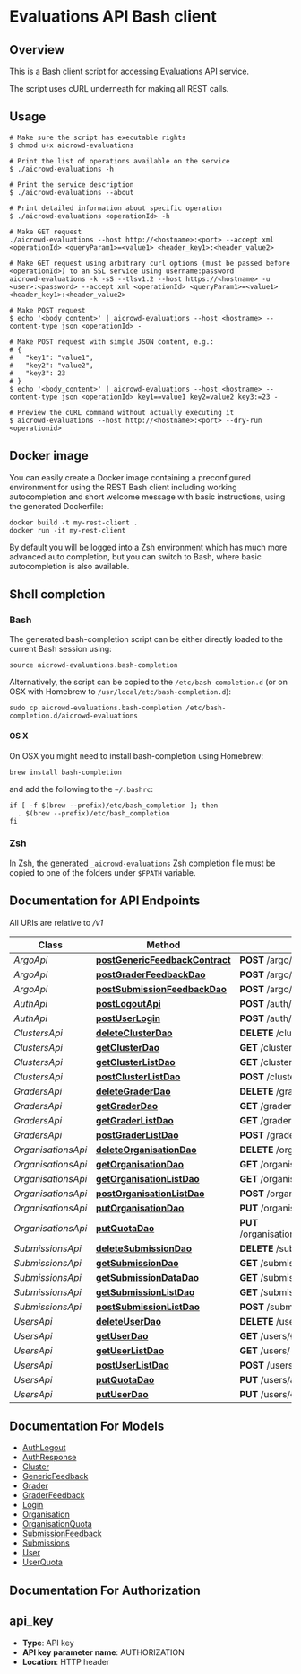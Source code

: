 # Evaluations API Bash client

## Overview
This is a Bash client script for accessing Evaluations API service.

The script uses cURL underneath for making all REST calls.

## Usage

```shell
# Make sure the script has executable rights
$ chmod u+x aicrowd-evaluations

# Print the list of operations available on the service
$ ./aicrowd-evaluations -h

# Print the service description
$ ./aicrowd-evaluations --about

# Print detailed information about specific operation
$ ./aicrowd-evaluations <operationId> -h

# Make GET request
./aicrowd-evaluations --host http://<hostname>:<port> --accept xml <operationId> <queryParam1>=<value1> <header_key1>:<header_value2>

# Make GET request using arbitrary curl options (must be passed before <operationId>) to an SSL service using username:password
aicrowd-evaluations -k -sS --tlsv1.2 --host https://<hostname> -u <user>:<password> --accept xml <operationId> <queryParam1>=<value1> <header_key1>:<header_value2>

# Make POST request
$ echo '<body_content>' | aicrowd-evaluations --host <hostname> --content-type json <operationId> -

# Make POST request with simple JSON content, e.g.:
# {
#   "key1": "value1",
#   "key2": "value2",
#   "key3": 23
# }
$ echo '<body_content>' | aicrowd-evaluations --host <hostname> --content-type json <operationId> key1==value1 key2=value2 key3:=23 -

# Preview the cURL command without actually executing it
$ aicrowd-evaluations --host http://<hostname>:<port> --dry-run <operationid>

```

## Docker image
You can easily create a Docker image containing a preconfigured environment
for using the REST Bash client including working autocompletion and short
welcome message with basic instructions, using the generated Dockerfile:

```shell
docker build -t my-rest-client .
docker run -it my-rest-client
```

By default you will be logged into a Zsh environment which has much more
advanced auto completion, but you can switch to Bash, where basic autocompletion
is also available.

## Shell completion

### Bash
The generated bash-completion script can be either directly loaded to the current Bash session using:

```shell
source aicrowd-evaluations.bash-completion
```

Alternatively, the script can be copied to the `/etc/bash-completion.d` (or on OSX with Homebrew to `/usr/local/etc/bash-completion.d`):

```shell
sudo cp aicrowd-evaluations.bash-completion /etc/bash-completion.d/aicrowd-evaluations
```

#### OS X
On OSX you might need to install bash-completion using Homebrew:
```shell
brew install bash-completion
```
and add the following to the `~/.bashrc`:

```shell
if [ -f $(brew --prefix)/etc/bash_completion ]; then
  . $(brew --prefix)/etc/bash_completion
fi
```

### Zsh
In Zsh, the generated `_aicrowd-evaluations` Zsh completion file must be copied to one of the folders under `$FPATH` variable.


## Documentation for API Endpoints

All URIs are relative to */v1*

Class | Method | HTTP request | Description
------------ | ------------- | ------------- | -------------
*ArgoApi* | [**postGenericFeedbackContract**](docs/ArgoApi.md#postgenericfeedbackcontract) | **POST** /argo/{model_name}/{object_id} | 
*ArgoApi* | [**postGraderFeedbackDao**](docs/ArgoApi.md#postgraderfeedbackdao) | **POST** /argo/graders/{grader_id} | 
*ArgoApi* | [**postSubmissionFeedbackDao**](docs/ArgoApi.md#postsubmissionfeedbackdao) | **POST** /argo/submissions/{submission_id} | 
*AuthApi* | [**postLogoutApi**](docs/AuthApi.md#postlogoutapi) | **POST** /auth/logout | 
*AuthApi* | [**postUserLogin**](docs/AuthApi.md#postuserlogin) | **POST** /auth/login | 
*ClustersApi* | [**deleteClusterDao**](docs/ClustersApi.md#deleteclusterdao) | **DELETE** /clusters/{cluster_id} | 
*ClustersApi* | [**getClusterDao**](docs/ClustersApi.md#getclusterdao) | **GET** /clusters/{cluster_id} | 
*ClustersApi* | [**getClusterListDao**](docs/ClustersApi.md#getclusterlistdao) | **GET** /clusters/ | 
*ClustersApi* | [**postClusterListDao**](docs/ClustersApi.md#postclusterlistdao) | **POST** /clusters/ | 
*GradersApi* | [**deleteGraderDao**](docs/GradersApi.md#deletegraderdao) | **DELETE** /graders/{grader_id} | 
*GradersApi* | [**getGraderDao**](docs/GradersApi.md#getgraderdao) | **GET** /graders/{grader_id} | 
*GradersApi* | [**getGraderListDao**](docs/GradersApi.md#getgraderlistdao) | **GET** /graders/ | 
*GradersApi* | [**postGraderListDao**](docs/GradersApi.md#postgraderlistdao) | **POST** /graders/ | 
*OrganisationsApi* | [**deleteOrganisationDao**](docs/OrganisationsApi.md#deleteorganisationdao) | **DELETE** /organisations/{organisation_id} | 
*OrganisationsApi* | [**getOrganisationDao**](docs/OrganisationsApi.md#getorganisationdao) | **GET** /organisations/{organisation_id} | 
*OrganisationsApi* | [**getOrganisationListDao**](docs/OrganisationsApi.md#getorganisationlistdao) | **GET** /organisations/ | 
*OrganisationsApi* | [**postOrganisationListDao**](docs/OrganisationsApi.md#postorganisationlistdao) | **POST** /organisations/ | 
*OrganisationsApi* | [**putOrganisationDao**](docs/OrganisationsApi.md#putorganisationdao) | **PUT** /organisations/{organisation_id} | 
*OrganisationsApi* | [**putQuotaDao**](docs/OrganisationsApi.md#putquotadao) | **PUT** /organisations/addquota/{organisation_id} | 
*SubmissionsApi* | [**deleteSubmissionDao**](docs/SubmissionsApi.md#deletesubmissiondao) | **DELETE** /submissions/{submission_id} | 
*SubmissionsApi* | [**getSubmissionDao**](docs/SubmissionsApi.md#getsubmissiondao) | **GET** /submissions/{submission_id} | 
*SubmissionsApi* | [**getSubmissionDataDao**](docs/SubmissionsApi.md#getsubmissiondatadao) | **GET** /submissions/{submission_id}/data | 
*SubmissionsApi* | [**getSubmissionListDao**](docs/SubmissionsApi.md#getsubmissionlistdao) | **GET** /submissions/ | 
*SubmissionsApi* | [**postSubmissionListDao**](docs/SubmissionsApi.md#postsubmissionlistdao) | **POST** /submissions/ | 
*UsersApi* | [**deleteUserDao**](docs/UsersApi.md#deleteuserdao) | **DELETE** /users/{user_id} | 
*UsersApi* | [**getUserDao**](docs/UsersApi.md#getuserdao) | **GET** /users/{user_id} | 
*UsersApi* | [**getUserListDao**](docs/UsersApi.md#getuserlistdao) | **GET** /users/ | 
*UsersApi* | [**postUserListDao**](docs/UsersApi.md#postuserlistdao) | **POST** /users/ | 
*UsersApi* | [**putQuotaDao**](docs/UsersApi.md#putquotadao) | **PUT** /users/addquota/{user_id} | 
*UsersApi* | [**putUserDao**](docs/UsersApi.md#putuserdao) | **PUT** /users/{user_id} | 


## Documentation For Models

 - [AuthLogout](docs/AuthLogout.md)
 - [AuthResponse](docs/AuthResponse.md)
 - [Cluster](docs/Cluster.md)
 - [GenericFeedback](docs/GenericFeedback.md)
 - [Grader](docs/Grader.md)
 - [GraderFeedback](docs/GraderFeedback.md)
 - [Login](docs/Login.md)
 - [Organisation](docs/Organisation.md)
 - [OrganisationQuota](docs/OrganisationQuota.md)
 - [SubmissionFeedback](docs/SubmissionFeedback.md)
 - [Submissions](docs/Submissions.md)
 - [User](docs/User.md)
 - [UserQuota](docs/UserQuota.md)


## Documentation For Authorization


## api_key

- **Type**: API key
- **API key parameter name**: AUTHORIZATION
- **Location**: HTTP header

